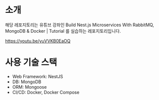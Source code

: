 # 소개

해당 레포지토리는 유튜브 강좌인 Build Nest.js Microservices With RabbitMQ, MongoDB & Docker | Tutorial 를 실습하는 레포지토리입니다.

https://youtu.be/yuVVKB0EaOQ

# 사용 기술 스택

- Web Framework: NestJS
- DB: MongoDB
- ORM: Mongoose
- CI/CD: Docker, Docker Compose

